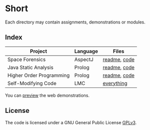 # Short

Each directory may contain assignments, demonstrations or modules.

## Index

Project | Language | Files
--- | --- | ---
Space Forensics | AspectJ | [readme](https://github.com/sevaivanov/short/blob/master/java/aspectj/space-forensics/readme.md#introducing-hal), [code](https://github.com/sevaivanov/short/blob/master/java/aspectj/space-forensics/)
Java Static Analysis | Prolog | [readme](https://github.com/sevaivanov/short/blob/master/prolog/java-analysis.md#introduction), [code](https://github.com/sevaivanov/short/blob/master/prolog/java-analysis.pl#L1)
Higher Order Programming | Prolog | [readme](https://github.com/sevaivanov/short/blob/master/prolog/higher-order.md#higher-order-programming), [code](https://github.com/sevaivanov/short/blob/master/prolog/higher-order.pl#L1)
Self-Modifying Code | LMC | [everything](https://github.com/sevaivanov/short/blob/master/assembly/lmc/combine_two_ordered_lists.elmc#L1)

You can [preview](https://sevaivanov.github.io/short/) the web demonstrations.

## License

The code is licensed under a GNU General Public License [GPLv3](http://www.gnu.org/licenses/gpl.html).

